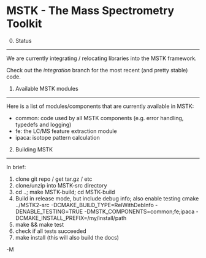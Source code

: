 MSTK - The Mass Spectrometry Toolkit
====================================

0. Status
---------

We are currently integrating / relocating libraries into the MSTK framework.

Check out the *integration* branch for the most recent (and pretty stable) code.


1. Available MSTK modules
----------------------------

Here is a list of modules/components that are currently available in MSTK:

* common: code used by all MSTK components (e.g. error handling, typedefs and
  logging)
* fe: the LC/MS feature extraction module
* ipaca: isotope pattern calculation

2. Building MSTK
----------------

In brief:

1. clone git repo / get tar.gz / etc
2. clone/unzip into MSTK-src directory
3. cd ..; make MSTK-build; cd MSTK-build
4. Build in release mode, but include debug info; also enable testing
    cmake ../MSTK2-src 
        -DCMAKE_BUILD_TYPE=RelWithDebInfo 
        -DENABLE_TESTING=TRUE
        -DMSTK_COMPONENTS=common;fe;ipaca
        -DCMAKE_INSTALL_PREFIX=/my/install/path
5. make && make test
6. check if all tests succeeded
7. make install (this will also build the docs)

-M

